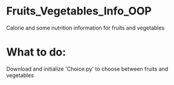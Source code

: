 # Fruits_Vegetables_Info_OOP
Calorie and some nutrition information for fruits and vegetables
# What to do:
Download and initialize 'Choice.py' to choose between fruits and vegetables
